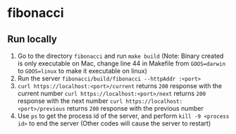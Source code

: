 # fibonacci

## Run locally

1. Go to the directory `fibonacci` and run `make build` (Note: Binary created is only executable on Mac, change line 44 in Makefile from `GOOS=darwin` to `GOOS=linux` to make it executable on linux)
2. Run the server `fibonacci/build/fibonacci --httpAddr :<port>`
3. `curl https://localhost:<port>/current` returns `200` response with the current number
   `curl https://localhost:<port>/next` returns `200` response with the next number
   `curl https://localhost:<port>/previous` returns `200` response with the previous number
4. Use `ps` to get the process id of the server, and perform `kill -9 <process id>` to end the server (Other codes will cause the server to restart)
